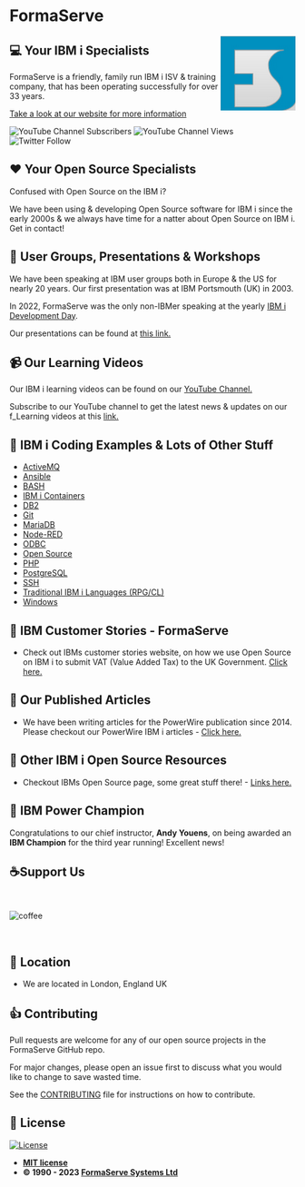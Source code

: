 # FormaServe

<img src="/images/Logo.png" align="right">

## 💻 Your IBM i Specialists

FormaServe is a friendly, family run IBM i ISV & training company, that has been operating successfully for over 33 years.

[Take a look at our website for more information](https://www.formaserve.co.uk)

![YouTube Channel Subscribers](https://img.shields.io/youtube/channel/subscribers/UCQtPrEz09kfRhrKmx9xyGWQ?style=social)
![YouTube Channel Views](https://img.shields.io/youtube/channel/views/UCQtPrEz09kfRhrKmx9xyGWQ?style=social)
![Twitter Follow](https://img.shields.io/twitter/follow/formaserve?style=social)

## ❤️ Your Open Source Specialists

Confused with Open Source on the IBM i?

We have been using &amp; developing Open Source software for IBM i since the early 2000s &amp; we always have time for a natter about Open Source on IBM i.  Get in contact!

## 👴 User Groups, Presentations & Workshops

We have been speaking at IBM user groups both in Europe &amp; the US for nearly 20 years.  Our first presentation was at IBM Portsmouth (UK) in 2003.

In 2022, FormaServe was the only non-IBMer speaking at the yearly [IBM i Development Day](https://ideveloperday.com).

Our presentations can be found at [this link.](https://github.com/FormaServe/f_Learning/tree/master/User_Groups)

## 📹 Our Learning Videos

Our IBM i learning videos can be found on our [YouTube Channel.](https://www.youtube.com/FormaServeSystemsLtdLoughton)

Subscribe to our YouTube channel to get the latest news &amp; updates on our f_Learning videos at this [link.](https://www.youtube.com/FormaServeSystemsLtdLoughton?sub_confirmation=1 )

## 🔗 IBM i Coding Examples & Lots of Other Stuff

- [ActiveMQ](https://github.com/FormaServe/f_Learning/tree/master/ActiveMQ)
- [Ansible](https://github.com/FormaServe/f_Learning/tree/master/Ansible)
- [BASH](https://github.com/FormaServe/f_Learning/tree/master/Bash)
- [IBM i Containers](https://github.com/FormaServe/f_Learning/tree/master/Containers)
- [DB2](https://github.com/FormaServe/f_Learning/tree/master/DB2)
- [Git](https://github.com/FormaServe/f_Learning/tree/master/Git)
- [MariaDB](https://github.com/FormaServe/f_Learning/tree/master/MariaDB)
- [Node-RED](https://github.com/FormaServe/f_Learning/tree/master/NodeRED)
- [ODBC](https://github.com/FormaServe/f_Learning/tree/master/ODBC)
- [Open Source](https://github.com/FormaServe/f_Learning/tree/master/OpenSource)
- [PHP](https://github.com/FormaServe/f_Learning/tree/master/PHP)
- [PostgreSQL](https://github.com/FormaServe/f_Learning/tree/master/PostgreSQL)
- [SSH](https://github.com/FormaServe/f_Learning/tree/master/SSH)
- [Traditional IBM i Languages (RPG/CL)](https://github.com/FormaServe/f_Learning/tree/master/Traditional_Languages)
- [Windows](https://github.com/FormaServe/f_Learning/tree/master/Windows)

## 🔗 IBM Customer Stories - FormaServe

- Check out IBMs customer stories website, on how we use Open Source on IBM i to submit VAT (Value Added Tax) to the UK Government. [Click here.](https://www.ibm.com/it-infrastructure/us-en/resources/power/ibm-i-customer-stories/#/FormaServe-systems/)

## 🔗 Our Published Articles

- We have been writing articles for the PowerWire publication since 2014.  Please checkout our PowerWire IBM i articles - [Click here.](https://powerwire.eu/author/andy-youens)

## 🔗 Other IBM i Open Source Resources

- Checkout IBMs Open Source page, some great stuff there! - [Links here.](https://ibm.github.io/ibmi-oss-resources/)

## 🎉 IBM Power Champion

Congratulations to our chief instructor, **Andy Youens**, on being awarded an **IBM Champion** for the third year running!  Excellent news!

<p>
  <h2 align="left">☕Support Us</h2>
  <p>&nbsp;</p>
  <p>
    <a href="https://ko-fi.com/andyYouens">
      <img align="left" src="https://cdn.buymeacoffee.com/buttons/v2/default-blue.png" height="50" width="210" alt="coffee"/>
    </a>
  </p>
  <p>&nbsp;</p>
  <p>&nbsp;</p>
</p>


## 🏢 Location

- We are located in London, England UK

## 👍 Contributing

Pull requests are welcome for any of our open source projects in the FormaServe GitHub repo.

For major changes, please open an issue first to discuss what you would like to change to save wasted time.

See the [CONTRIBUTING](CONTRIBUTING.md) file for instructions on how to contribute.

## 📝 License

[![License](http://img.shields.io/:license-mit-blue.svg?style=flat-square)](http://badges.mit-license.org)

- **[MIT license](http://opensource.org/licenses/mit-license.php)**
- **© 1990 - 2023 [FormaServe Systems Ltd](https://www.formaserve.co.uk)**
